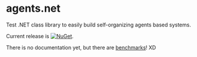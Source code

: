 # agents.net
Test .NET class library to easily build self-organizing agents based systems.

Current release is [![NuGet](https://img.shields.io/nuget/v/Agents.Net)](https://www.nuget.org/packages/Agents.Net/).

There is no documentation yet, but there are [benchmarks](https://github.com/agents-net/agents.net/wiki/Benchmarks)! XD
<!--stackedit_data:
eyJoaXN0b3J5IjpbMTUzNjE1OTE4OV19
-->